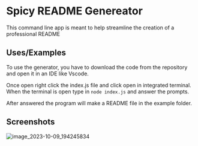 # Spicy README Genereator

This command line app is meant to help streamline the creation of a professional README

## Uses/Examples
To use the generator, you have to download the code from the repository and open it in an IDE like Vscode.

Once open right click the index.js file and click open in integrated terminal. When the terminal is open type in `node index.js` and answer the prompts. 

After answered the program will make a README file in the example folder.


## Screenshots

![image_2023-10-09_194245834](https://github.com/TheMikal/spicyReadMeGenereator/assets/131578548/9217da84-a19d-4e90-ae20-01f067967db7)
